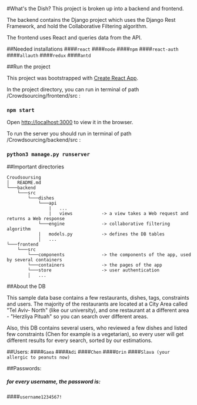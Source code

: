 #What's the Dish?
This project is broken up into a backend and frontend. 

The backend contains the Django project which uses the Django Rest Framework, and hold the Collaborative Filtering algorithm. 

The frontend uses React and queries data from the API.


##Needed installations
####`react`
####`node`
####`npm`
####`react-auth`
####`allauth`
####`redux`
####`antd`

##Run the project

This project was bootstrapped with [Create React App](https://github.com/facebook/create-react-app).

In the project directory, you can run in terminal of path /Crowdsourcing/frontend/src  :

### `npm start`

Open [http://localhost:3000](http://localhost:3000) to view it in the browser.

To run the server you should run in terminal of path /Crowdsourcing/backend/src   :

### `python3 manage.py runserver`

##Important directories

```
Croudsoursing
│   README.md
└───backend
    └───src
        └───dishes
            └───api
                |   ...
                |   views           -> a view takes a Web request and returns a Web response
            └───engine              -> collaborative filtering algorithm
            |   models.py           -> defines the DB tables
            │   ...  
└───frontend
    └───src
        └───components              -> the components of the app, used by several containers
        └───containers              -> the pages of the app
        └───store                   -> user authentication
        │   ... 
```

##About the DB

This sample data base contains a few restaurants, dishes, tags, constraints and users. The majority of the restaurants
are located at a City Area called "Tel Aviv- North" (like our university), and one restaurant at a different area - "Herzliya Pituah" so you can search over different areas.

Also, this DB contains several users, who reviewed a few dishes and listed few constraints (Chen for example is a
 vegetarian), so every user will get different results for every search, sorted by our estimations.
 
 
 ##Users:
 ####`Gaea`
 ####`Adi`
 ####`Chen`
 ####`Orin`
 ####`Slava (your allergic to peanuts now)`
 
 ##Passwords:
 ##### for every username, the password is:
 ####`username1234567!`
 
 
    
